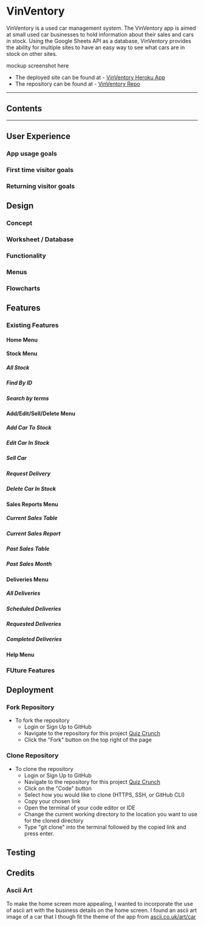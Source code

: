 # VinVentory
VinVentory is a used car management system. The VinVentory app is aimed at small used car businesses to hold information about their sales and cars in stock. Using the Google Sheets API as a database, VinVentory provides the ability for multiple sites to have an easy way to see what cars are in stock on other sites.

mockup screenshot here

- The deployed site can be found at - [VinVentory Heroku App]()
- The repository can be found at - [VinVentory Repo]()

- - - 

## Contents

- - - 

## User Experience

### App usage goals
### First time visitor goals
### Returning visitor goals

## Design

### Concept

### Worksheet / Database

### Functionality

### Menus

### Flowcharts

## Features

### Existing Features

#### Home Menu

#### Stock Menu

##### All Stock

##### Find By ID

##### Search by terms

#### Add/Edit/Sell/Delete Menu

##### Add Car To Stock

##### Edit Car In Stock

##### Sell Car

##### Request Delivery

##### Delete Car In Stock

#### Sales Reports Menu

##### Current Sales Table

##### Current Sales Report

##### Past Sales Table

##### Past Sales Month

#### Deliveries Menu

##### All Deliveries

##### Scheduled Deliveries

##### Requested Deliveries

##### Completed Deliveries

#### Help Menu

### FUture Features

## Deployment

### Fork Repository

- To fork the repository
    - Login or Sign Up to GitHub
    - Navigate to the repository for this project [Quiz Crunch](https://github.com/KyleMardell/vinventory)
    - Click the "Fork" button on the top right of the page

### Clone Repository

- To clone the repository
    - Login or Sign Up to GitHub
    - Navigate to the repository for this project [Quiz Crunch](https://github.com/KyleMardell/vinventory)
    - Click on the "Code" button
    - Select how you would like to clone (HTTPS, SSH, or GitHub CLI)
    - Copy your chosen link
    - Open the terminal of your code editor or IDE
    - Change the current working directory to the location you want to use for the cloned directory
    - Type "git clone" into the terminal followed by the copied link and press enter.

## Testing

## Credits

### Ascii Art
To make the home screen more appealing, I wanted to incorporate the use of ascii art with the business details on the home screen.
I found an ascii art image of a car that I though fit the theme of the app from [ascii.co.uk/art/car](https://ascii.co.uk/art/car)
